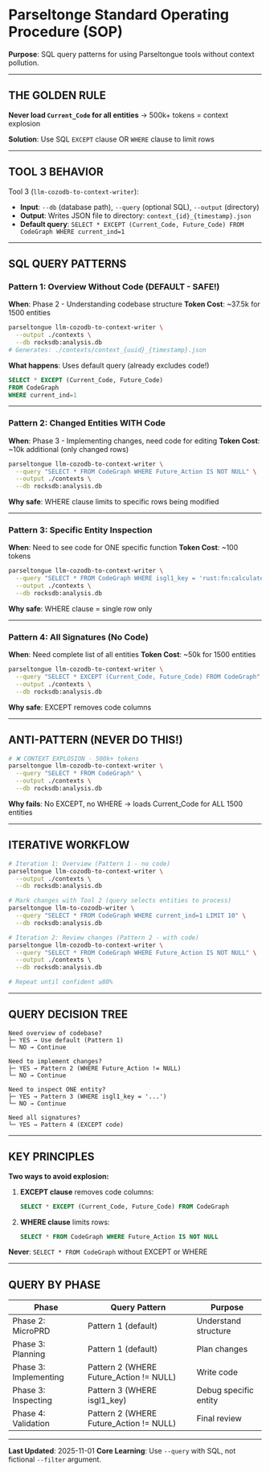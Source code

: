 # Parseltonge Standard Operating Procedure (SOP)

**Purpose**: SQL query patterns for using Parseltongue tools without context pollution.

---

## THE GOLDEN RULE

**Never load `Current_Code` for all entities** → 500k+ tokens = context explosion

**Solution**: Use SQL `EXCEPT` clause OR `WHERE` clause to limit rows

---

## TOOL 3 BEHAVIOR

Tool 3 (`llm-cozodb-to-context-writer`):
- **Input**: `--db` (database path), `--query` (optional SQL), `--output` (directory)
- **Output**: Writes JSON file to directory: `context_{id}_{timestamp}.json`
- **Default query**: `SELECT * EXCEPT (Current_Code, Future_Code) FROM CodeGraph WHERE current_ind=1`

---

## SQL QUERY PATTERNS

### Pattern 1: Overview Without Code (DEFAULT - SAFE!)

**When**: Phase 2 - Understanding codebase structure
**Token Cost**: ~37.5k for 1500 entities

```bash
parseltongue llm-cozodb-to-context-writer \
  --output ./contexts \
  --db rocksdb:analysis.db
# Generates: ./contexts/context_{uuid}_{timestamp}.json
```

**What happens**: Uses default query (already excludes code!)
```sql
SELECT * EXCEPT (Current_Code, Future_Code)
FROM CodeGraph
WHERE current_ind=1
```

---

### Pattern 2: Changed Entities WITH Code

**When**: Phase 3 - Implementing changes, need code for editing
**Token Cost**: ~10k additional (only changed rows)

```bash
parseltongue llm-cozodb-to-context-writer \
  --query "SELECT * FROM CodeGraph WHERE Future_Action IS NOT NULL" \
  --output ./contexts \
  --db rocksdb:analysis.db
```

**Why safe**: WHERE clause limits to specific rows being modified

---

### Pattern 3: Specific Entity Inspection

**When**: Need to see code for ONE specific function
**Token Cost**: ~100 tokens

```bash
parseltongue llm-cozodb-to-context-writer \
  --query "SELECT * FROM CodeGraph WHERE isgl1_key = 'rust:fn:calculate:src_lib_rs:42-56'" \
  --output ./contexts \
  --db rocksdb:analysis.db
```

**Why safe**: WHERE clause = single row only

---

### Pattern 4: All Signatures (No Code)

**When**: Need complete list of all entities
**Token Cost**: ~50k for 1500 entities

```bash
parseltongue llm-cozodb-to-context-writer \
  --query "SELECT * EXCEPT (Current_Code, Future_Code) FROM CodeGraph" \
  --output ./contexts \
  --db rocksdb:analysis.db
```

**Why safe**: EXCEPT removes code columns

---

## ANTI-PATTERN (NEVER DO THIS!)

```bash
# ❌ CONTEXT EXPLOSION - 500k+ tokens
parseltongue llm-cozodb-to-context-writer \
  --query "SELECT * FROM CodeGraph" \
  --output ./contexts \
  --db rocksdb:analysis.db
```

**Why fails**: No EXCEPT, no WHERE → loads Current_Code for ALL 1500 entities

---

## ITERATIVE WORKFLOW

```bash
# Iteration 1: Overview (Pattern 1 - no code)
parseltongue llm-cozodb-to-context-writer \
  --output ./contexts \
  --db rocksdb:analysis.db

# Mark changes with Tool 2 (query selects entities to process)
parseltongue llm-to-cozodb-writer \
  --query "SELECT * FROM CodeGraph WHERE current_ind=1 LIMIT 10" \
  --db rocksdb:analysis.db

# Iteration 2: Review changes (Pattern 2 - with code)
parseltongue llm-cozodb-to-context-writer \
  --query "SELECT * FROM CodeGraph WHERE Future_Action IS NOT NULL" \
  --output ./contexts \
  --db rocksdb:analysis.db

# Repeat until confident ≥80%
```

---

## QUERY DECISION TREE

```
Need overview of codebase?
├─ YES → Use default (Pattern 1)
└─ NO → Continue

Need to implement changes?
├─ YES → Pattern 2 (WHERE Future_Action != NULL)
└─ NO → Continue

Need to inspect ONE entity?
├─ YES → Pattern 3 (WHERE isgl1_key = '...')
└─ NO → Continue

Need all signatures?
└─ YES → Pattern 4 (EXCEPT code)
```

---

## KEY PRINCIPLES

**Two ways to avoid explosion:**

1. **EXCEPT clause** removes code columns:
   ```sql
   SELECT * EXCEPT (Current_Code, Future_Code) FROM CodeGraph
   ```

2. **WHERE clause** limits rows:
   ```sql
   SELECT * FROM CodeGraph WHERE Future_Action IS NOT NULL
   ```

**Never**: `SELECT * FROM CodeGraph` without EXCEPT or WHERE

---

## QUERY BY PHASE

| Phase | Query Pattern | Purpose |
|-------|---------------|---------|
| Phase 2: MicroPRD | Pattern 1 (default) | Understand structure |
| Phase 3: Planning | Pattern 1 (default) | Plan changes |
| Phase 3: Implementing | Pattern 2 (WHERE Future_Action != NULL) | Write code |
| Phase 3: Inspecting | Pattern 3 (WHERE isgl1_key) | Debug specific entity |
| Phase 4: Validation | Pattern 2 (WHERE Future_Action != NULL) | Final review |

---

**Last Updated**: 2025-11-01
**Core Learning**: Use `--query` with SQL, not fictional `--filter` argument.
